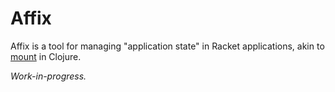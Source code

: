 # Affix

Affix is a tool for managing "application state" in Racket applications, akin to [mount](https://github.com/tolitius/mount) in Clojure.

*Work-in-progress.*
